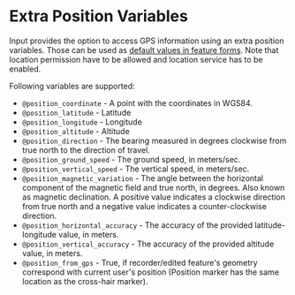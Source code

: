 # Extra Position Variables

Input provides the option to access GPS information using an extra position variables. Those can be used as [default values in feature forms](./project/settingup_forms.md). Note that location permission have to be allowed and location service has to be enabled.

Following variables are supported:
 - `@position_coordinate` - A point with the coordinates in WGS84.
 - `@position_latitude` - Latitude
 - `@position_longitude` - Longitude
 - `@position_altitude` - Altitude
 - `@position_direction` - The bearing measured in degrees clockwise from true north to the direction of travel.
 - `@position_ground_speed` - The ground speed, in meters/sec.
 - `@position_vertical_speed` - The vertical speed, in meters/sec.
 - `@position_magnetic_variation` - The angle between the horizontal component of the magnetic field and true north, in degrees. Also known as magnetic declination. A positive value indicates a clockwise direction from true north and a negative value indicates a counter-clockwise direction.
 - `@position_horizontal_accuracy` - The accuracy of the provided latitude-longitude value, in meters.
 - `@position_vertical_accuracy` - The accuracy of the provided altitude value, in meters.
 - `@position_from_gps` - True, if recorder/edited feature's geometry correspond with current user's position 
 (Position marker has the same location as the cross-hair marker).